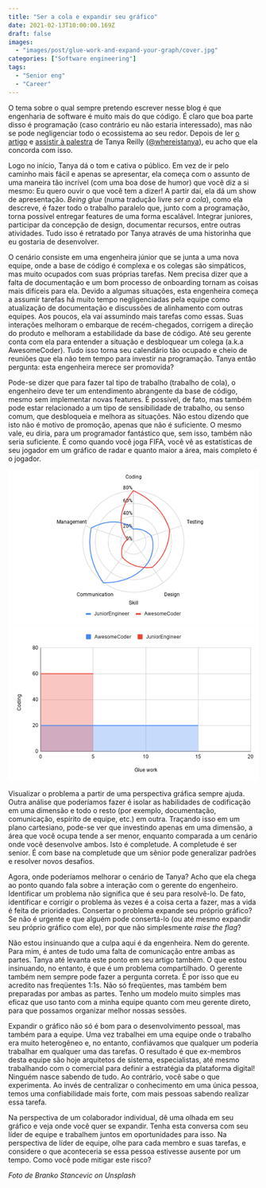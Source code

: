 ```yaml
---
title: "Ser a cola e expandir seu gráfico"
date: 2021-02-13T10:00:00.169Z
draft: false
images:
  - "images/post/glue-work-and-expand-your-graph/cover.jpg"
categories: ["Software engineering"]
tags:
  - "Senior eng"
  - "Career"
---
```


O tema sobre o qual sempre pretendo escrever nesse blog é que engenharia de software é muito mais do que código. É claro que boa parte disso é programação (caso contrário eu não estaria interessado), mas não se pode negligenciar todo o ecossistema ao seu redor. Depois de ler [o artigo](https://noidea.dog/glue) e [assistir à palestra](https://www.youtube.com/watch?v=KClAPipnKqw) de Tanya Reilly ([@whereistanya](https://twitter.com/whereistanya)), eu acho que ela concorda com isso.

Logo no início, Tanya dá o tom e cativa o público. Em vez de ir pelo caminho mais fácil e apenas se apresentar, ela começa com o assunto de uma maneira tão incrível (com uma boa dose de humor) que você diz a si mesmo: Eu quero ouvir o que você tem a dizer! A partir daí, ela dá um show de apresentação.
_Being glue_ (numa tradução livre _ser a cola_), como ela descreve, é fazer todo o trabalho paralelo que, junto com a programação, torna possível entregar features de uma forma escalável. Integrar juniores, participar da concepção de design, documentar recursos, entre outras atividades. Tudo isso é retratado por Tanya através de uma historinha que eu gostaria de desenvolver.

O cenário consiste em uma engenheira júnior que se junta a uma nova equipe, onde a base de código é complexa e os colegas são simpáticos, mas muito ocupados com suas próprias tarefas. Nem precisa dizer que a falta de documentação e um bom processo de onboarding tornam as coisas mais difíceis para ela. Devido a algumas situações, esta engenheira começa a assumir tarefas há muito tempo negligenciadas pela equipe como atualização de documentação e discussões de alinhamento com outras equipes. Aos poucos, ela vai assumindo mais tarefas como essas. Suas interações melhoram o embarque de recém-chegados, corrigem a direção do produto e melhoram a estabilidade da base de código.
Até seu gerente conta com ela para entender a situação e desbloquear um colega (a.k.a AwesomeCoder). Tudo isso torna seu calendário tão ocupado e cheio de reuniões que ela não tem tempo para investir na programação. Tanya então pergunta: esta engenheira merece ser promovida?

Pode-se dizer que para fazer tal tipo de trabalho (trabalho de cola), o engenheiro deve ter um entendimento abrangente da base de código, mesmo sem implementar novas features. É possível, de fato, mas também pode estar relacionado a um tipo de sensibilidade de trabalho, ou senso comum, que desbloqueia e melhora as situações. Não estou dizendo que isto não é motivo de promoção, apenas que não é suficiente. O mesmo vale, eu diria, para um programador fantástico que, sem isso, também não seria suficiente. É como quando você joga FIFA, você vê as estatísticas de seu jogador em um gráfico de radar e quanto maior a área, mais completo é o jogador.

![Radar de habilidades](radar-chart.png "Radar de habilidades")
![Plano cartesiano](cartesian-chart.png "Plano cartesiano de habilidades")

Visualizar o problema a partir de uma perspectiva gráfica sempre ajuda. Outra análise que poderíamos fazer é isolar as habilidades de codificação em uma dimensão e todo o resto (por exemplo, documentação, comunicação, espírito de equipe, etc.) em outra. Traçando isso em um plano cartesiano, pode-se ver que investindo apenas em uma dimensão, a área que você ocupa tende a ser menor, enquanto comparada a um cenário onde você desenvolve ambos. Isto é completude. A completude é ser senior. É com base na completude que um sênior pode generalizar padrões e resolver novos desafios.

Agora, onde poderíamos melhorar o cenário de Tanya? Acho que ela chega ao ponto quando fala sobre a interação com o gerente do engenheiro. Identificar um problema não significa que é seu para resolvê-lo. De fato, identificar e corrigir o problema às vezes é a coisa certa a fazer, mas a vida é feita de prioridades. Consertar o problema expande seu próprio gráfico? Se não é urgente e que alguém pode consertá-lo (ou até mesmo expandir seu próprio gráfico com ele), por que não simplesmente _raise the flag_?

Não estou insinuando que a culpa aqui é da engenheira. Nem do gerente. Para mim, é antes de tudo uma falta de comunicação entre ambas as partes. Tanya até levanta este ponto em seu artigo também. O que estou insinuando, no entanto, é que é um problema compartilhado. O gerente também nem sempre pode fazer a pergunta correta. É por isso que eu acredito nas freqüentes 1:1s. Não só freqüentes, mas também bem preparadas por ambas as partes. Tenho um modelo muito simples mas eficaz que uso tanto com a minha equipe quanto com meu gerente direto, para que possamos organizar melhor nossas sessões.

Expandir o gráfico não só é bom para o desenvolvimento pessoal, mas também para a equipe. Uma vez trabalhei em uma equipe onde o trabalho era muito heterogêneo e, no entanto, confiávamos que qualquer um poderia trabalhar em qualquer uma das tarefas. O resultado é que ex-membros desta equipe são hoje arquitetos de sistema, especialistas, até mesmo trabalhando com o comercial para definir a estratégia da plataforma digital! Ninguém nasce sabendo de tudo. Ao contrário, você sabe o que experimenta. Ao invés de centralizar o conhecimento em uma única pessoa, temos uma confiabilidade mais forte, com mais pessoas sabendo realizar essa tarefa.

Na perspectiva de um colaborador individual, dê uma olhada em seu gráfico e veja onde você quer se expandir. Tenha esta conversa com seu líder de equipe e trabalhem juntos em oportunidades para isso. Na perspectiva de líder de equipe, olhe para cada membro e suas tarefas, e considere o que aconteceria se essa pessoa estivesse ausente por um tempo. Como você pode mitigar este risco?

_Foto de Branko Stancevic on Unsplash_
